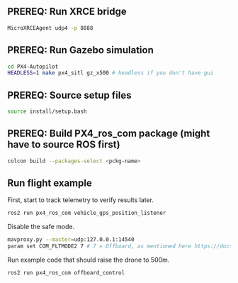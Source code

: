 ## PREREQ: Run XRCE bridge
```bash
MicroXRCEAgent udp4 -p 8888
```

## PREREQ: Run Gazebo simulation
```bash
cd PX4-Autopilot
HEADLESS=1 make px4_sitl gz_x500 # headless if you don't have gui
```

## PREREQ: Source setup files
```bash
source install/setup.bash
```

## PREREQ: Build PX4_ros_com package (might have to source ROS first)
```bash
colcon build --packages-select <pckg-name>
```

## Run flight example
First, start to track telemetry to verify results later.
```bash
ros2 run px4_ros_com vehicle_gps_position_listener
```

Disable the safe mode.
```bash
mavproxy.py --master=udp:127.0.0.1:14540
param set COM_FLTMODE2 7 # 7 = Offboard, as mentioned here https://docs.px4.io/main/en/advanced_config/parameter_reference.html#commander
```

Run example code that should raise the drone to 500m.
```bash
ros2 run px4_ros_com offboard_control
```
